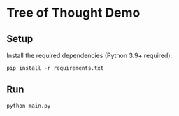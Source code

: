 # Tree of Thought Demo


## Setup

Install the required dependencies (Python 3.9+ required):

```shell
pip install -r requirements.txt
```

## Run

```shell
python main.py
```